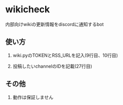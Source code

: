 # wikicheck
内部向けwikiの更新情報をdiscordに通知するbot
## 使い方
  1. wiki.pyのTOKENとRSS_URLを記入(9行目、10行目)
 
  1. 投稿したいchannelのIDを記載(27行目)
## その他
  1. 動作は保証しません
